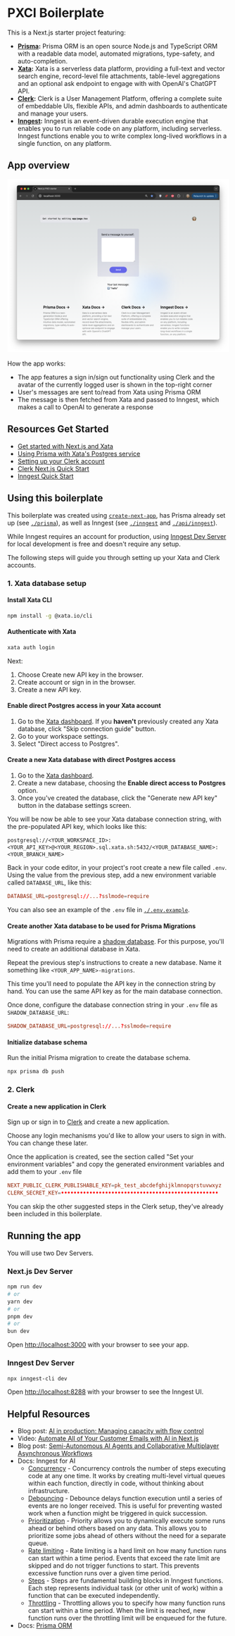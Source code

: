 # PXCI Boilerplate

This is a Next.js starter project featuring:

- **[Prisma](https://www.prisma.io/docs):** Prisma ORM is an open source Node.js and TypeScript ORM with a readable data model, automated migrations, type-safety, and auto-completion.
- **[Xata](https://xata.io/docs):** Xata is a serverless data platform, providing a full-text and vector search engine, record-level file attachments, table-level aggregations and an optional ask endpoint to engage with with OpenAI's ChatGPT API.
- **[Clerk](https://clerk.com/docs):** Clerk is a User Management Platform, offering a complete suite of embeddable UIs, flexible APIs, and admin dashboards to authenticate and manage your users.
- **[Inngest](https://www.inngest.com/docs):** Inngest is an event-driven durable execution engine that enables you to run reliable code on any platform, including serverless. Inngest functions enable you to write complex long-lived workflows in a single function, on any platform.

## App overview

![This is a screenshot of a web page with the title "Next.js PXCI starter" visible in the browser tab. The page features a text box titled "Send a message to yourself:" with a "Send" button below it. Below the button, there is a section displaying "Your last message: 'hello'". A user profile icon is visible in the top right corner of the page.](./app.png)

How the app works:

- The app features a sign in/sign out functionality using Clerk and the avatar of the currently logged user is shown in the top-right corner
- User's messages are sent to/read from Xata using Prisma ORM
- The message is then fetched from Xata and passed to Inngest, which makes a call to OpenAI to generate a response

## Resources Get Started

- [Get started with Next.js and Xata](https://xata.io/docs/getting-started/nextjs)
- [Using Prisma with Xata's Postgres service](https://xata.io/blog/prisma-postgres-xata-integration)
- [Setting up your Clerk account](https://clerk.com/docs/quickstarts/setup-clerk)
- [Clerk Next.js Quick Start](https://clerk.com/docs/quickstarts/nextjs)
- [Inngest Quick Start](https://www.inngest.com/docs/quick-start)

## Using this boilerplate

This boilerplate was created using [`create-next-app`](https://github.com/vercel/next.js/tree/canary/packages/create-next-app), has Prisma already set up (see [`./prisma`](./prisma)), as well as Inngest (see [`./inngest`](./inngest) and [`./api/inngest`](./api/inngest)).

While Inngest requires an account for production, using [Inngest Dev Server](https://www.inngest.com/docs/local-development) for local development is free and doesn't require any setup.

The following steps will guide you through setting up your Xata and Clerk accounts.

### 1. Xata database setup

#### Install Xata CLI

```bash
npm install -g @xata.io/cli
```

#### Authenticate with Xata

```bash
xata auth login
```

Next: 

1. Choose Create new API key in the browser.
2. Create account or sign in in the browser.
3. Create a new API key.

#### Enable direct Postgres access in your Xata account

1. Go to the [Xata dashboard](https://app.xata.io/). If you **haven't** previously created any Xata database, click "Skip connection guide" button.
2. Go to your workspace settings.
3. Select "Direct access to Postgres".

#### Create a new Xata database with direct Postgres access

1. Go to the [Xata dashboard](https://app.xata.io/).
2. Create a new database, choosing the **Enable direct access to Postgres** option.
3. Once you've created the database, click the "Generate new API key" button in the database settings screen.

You will be now be able to see your Xata database connection string, with the pre-populated API key, which looks like this:

```
postgresql://<YOUR_WORKSPACE_ID>:<YOUR_API_KEY>@<YOUR_REGION>.sql.xata.sh:5432/<YOUR_DATABASE_NAME>:<YOUR_BRANCH_NAME>
```

<!-- REWORD -->
Back in your code editor, in your project's root create a new file called `.env`. Using the value from the previous step, add a new environment variable called `DATABASE_URL`, like this:

```conf
DATABASE_URL=postgresql://...?sslmode=require
```

You can also see an example of the `.env` file in [`./.env.example`](./.env.example).

#### Create another Xata database to be used for Prisma Migrations

Migrations with Prisma require a [shadow database](https://www.prisma.io/docs/orm/prisma-migrate/understanding-prisma-migrate/shadow-database). For this purpose, you'll need to create an additional database in Xata.

Repeat the previous step's instructions to create a new database. Name it something like `<YOUR_APP_NAME>-migrations`.

This time you'll need to populate the API key in the connection string by hand. You can use the same API key as for the main database connection.

Once done, configure the database connection string in your `.env` file as `SHADOW_DATABASE_URL`:

```conf
SHADOW_DATABASE_URL=postgresql://...?sslmode=require
```

#### Initialize database schema

Run the initial Prisma migration to create the database schema.

```bash
npx prisma db push
```

### 2. Clerk

#### Create a new application in Clerk

Sign up or sign in to [Clerk](https://dashboard.clerk.com/) and create a new application.

Choose any login mechanisms you'd like to allow your users to sign in with. You can change these later.

Once the application is created, see the section called "Set your environment variables" and copy the generated environment variables and add them to your `.env` file

```conf
NEXT_PUBLIC_CLERK_PUBLISHABLE_KEY=pk_test_abcdefghijklmnopqrstuvwxyz
CLERK_SECRET_KEY=••••••••••••••••••••••••••••••••••••••••••••••••••
```

You can skip the other suggested steps in the Clerk setup, they've already been included in this boilerplate.

## Running the app

You will use two Dev Servers.

### Next.js Dev Server

```bash
npm run dev
# or
yarn dev
# or
pnpm dev
# or
bun dev
```

Open [http://localhost:3000](http://localhost:3000) with your browser to see your app.

### Inngest Dev Server

```bash
npx inngest-cli dev
```

Open [http://localhost:8288](http://localhost:8288) with your browser to see the Inngest UI.

## Helpful Resources

- Blog post: [AI in production: Managing capacity with flow control](https://inngest.com/blog/ai-in-production-managing-capacity-with-flow-control)
- Video: [Automate All of Your Customer Emails with AI in Next.js](https://www.youtube.com/watch?v=EoFI_Bmzb4g)
- Blog post: [Semi-Autonomous AI Agents and Collaborative Multiplayer Asynchronous Workflows](https://inngest.com/blog/semi-autonomous-ai-agents)
- Docs: Inngest for AI
  - [Concurrency](https://inngest.com/docs/concurrency) - Concurrency controls the number of steps executing code at any one time. It works by creating multi-level virtual queues within each function, directly in code, without thinking about infrastructure.
  - [Debouncing](https://inngest.com/docs/guides/debounce) - Debounce delays function execution until a series of events are no longer received. This is useful for preventing wasted work when a function might be triggered in quick succession.
  - [Prioritization](https://inngest.com/docs/guides/priority) - Priority allows you to dynamically execute some runs ahead or behind others based on any data. This allows you to prioritize some jobs ahead of others without the need for a separate queue.
  - [Rate limiting](https://inngest.com/docs/guides/rate-limiting) - Rate limiting is a hard limit on how many function runs can start within a time period. Events that exceed the rate limit are skipped and do not trigger functions to start. This prevents excessive function runs over a given time period.
  - [Steps](https://www.inngest.com/docs/learn/inngest-steps) - Steps are fundamental building blocks in Inngest functions. Each step represents individual task (or other unit of work) within a function that can be executed independently.
  - [Throttling](https://inngest.com/docs/guides/throttling) - Throttling allows you to specify how many function runs can start within a time period. When the limit is reached, new function runs over the throttling limit will be enqueued for the future. 
- Docs: [Prisma ORM](https://www.prisma.io/docs/orm)
